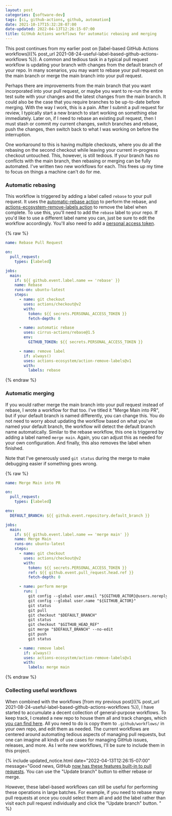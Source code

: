 ```yaml
---
layout: post
categories: [software-dev]
tags: [ci, github-actions, github, automation]
date: 2021-10-17T15:32:28-07:00
date-updated: 2022-04-13T12:26:15-07:00
title: GitHub Actions workflows for automatic rebasing and merging
---
```


This post continues from my earlier post on [label-based GitHub Actions workflows]({% post_url 2021-08-24-useful-label-based-github-actions-workflows %}). A common and tedious task in a typical pull request workflow is updating your branch with changes from the default branch of your repo. In many scenarios, you may want to rebase your pull request on the main branch or merge the main branch into your pull request.

<!--excerpt-->

Perhaps there are improvements from the main branch that you want incorporated into your pull request, or maybe you want to re-run the entire test suite with your changes and the latest changes from the main branch. It could also be the case that you require branches to be up-to-date before merging. With the way I work, this is a pain. After I submit a pull request for review, I typically start a new branch to start working on something else immediately. Later on, if I need to rebase an existing pull request, then I must stash or commit my current changes, switch branches and rebase, push the changes, then switch back to what I was working on before the interruption.

One workaround to this is having multiple checkouts, where you do all the rebasing on the second checkout while leaving your current in-progress checkout untouched. This, however, is still tedious. If your branch has no conflicts with the main branch, then rebasing or merging can be fully automated. I've written two new workflows for each. This frees up my time to focus on things a machine can't do for me.

### Automatic rebasing

This workflow is triggered by adding a label called `rebase` to your pull request. It uses the [automatic-rebase action](https://github.com/marketplace/actions/automatic-rebase) to perform the rebase, and [actions-ecosystem-remove-labels action](https://github.com/marketplace/actions/actions-ecosystem-remove-labels) to remove the label when complete. To use this, you'll need to add the `rebase` label to your repo. If you'd like to use a different label name you can, just be sure to edit the workflow accordingly. You'll also need to add a [personal access token](https://docs.github.com/en/authentication/keeping-your-account-and-data-secure/creating-a-personal-access-token).

{% raw %}
```yaml
name: Rebase Pull Request

on:
  pull_request:
    types: [labeled]

jobs:
  main:
    if: ${{ github.event.label.name == 'rebase' }}
    name: Rebase
    runs-on: ubuntu-latest
    steps:
      - name: git checkout
        uses: actions/checkout@v2
        with:
          token: ${{ secrets.PERSONAL_ACCESS_TOKEN }}
          fetch-depth: 0

      - name: automatic rebase
        uses: cirrus-actions/rebase@1.5
        env:
          GITHUB_TOKEN: ${{ secrets.PERSONAL_ACCESS_TOKEN }}

      - name: remove label
        if: always()
        uses: actions-ecosystem/action-remove-labels@v1
        with:
          labels: rebase
```
{% endraw %}

### Automatic merging

If you would rather merge the main branch into your pull request instead of rebase, I wrote a workflow for that too. I've titled it "Merge Main into PR", but if your default branch is named differently, you can change this. You do not need to worry about updating the workflow based on what you've named your default branch, the workflow will detect the default branch name automatically. Similar to the rebase workflow, this one is triggered by adding a label named `merge main`. Again, you can adjust this as needed for your own configuration. And finally, this also removes the label when finished.

Note that I've generously used `git status` during the merge to make debugging easier if something goes wrong.

{% raw %}
```yaml
name: Merge Main into PR

on:
  pull_request:
    types: [labeled]

env:
  DEFAULT_BRANCH: ${{ github.event.repository.default_branch }}

jobs:
  main:
    if: ${{ github.event.label.name == 'merge main' }}
    name: Merge Main
    runs-on: ubuntu-latest
    steps:
      - name: git checkout
        uses: actions/checkout@v2
        with:
          token: ${{ secrets.PERSONAL_ACCESS_TOKEN }}
          ref: ${{ github.event.pull_request.head.ref }}
          fetch-depth: 0

      - name: perform merge
        run: |
          git config --global user.email "${GITHUB_ACTOR}@users.noreply.github.com"
          git config --global user.name "${GITHUB_ACTOR}"
          git status
          git pull
          git checkout "$DEFAULT_BRANCH"
          git status
          git checkout "$GITHUB_HEAD_REF"
          git merge "$DEFAULT_BRANCH" --no-edit
          git push
          git status

      - name: remove label
        if: always()
        uses: actions-ecosystem/action-remove-labels@v1
        with:
          labels: merge main
```
{% endraw %}

### Collecting useful workflows

When combined with the workflows [from my previous post]({% post_url 2021-08-24-useful-label-based-github-actions-workflows %}), I have started to accumulate a decent collection of general-purpose workflows. To keep track, I created a new repo to house them all and track changes, which [you can find here](https://github.com/jessesquires/gh-workflows). All you need to do is copy them to `.github/workflows/` in your own repo, and edit them as needed. The current workflows are centered around automating tedious aspects of managing pull requests, but one can imagine all kinds of use cases for managing GitHub issues, releases, and more. As I write new workflows, I'll be sure to include them in this project.

{% include updated_notice.html
date="2022-04-13T12:26:15-07:00"
message="Good news, GitHub [now has these features built-in to pull requests](https://github.blog/changelog/2022-02-03-more-ways-to-keep-your-pull-request-branch-up-to-date/). You can use the \"Update branch\" button to either rebase or merge.

However, these label-based workflows can still be useful for performing these operations in large batches. For example, if you need to rebase many pull requests at once you could select them all and add the label rather than visit each pull request individually and click the \"Update branch\" button.
" %}
